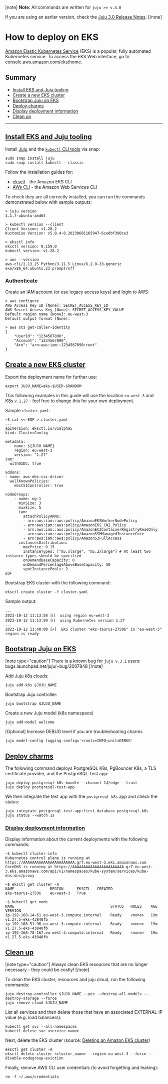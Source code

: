 [note]
**Note**: All commands are written for `juju >= v.3.0`

If you are using an earlier version,  check the [Juju 3.0 Release Notes](https://juju.is/docs/juju/roadmap#heading--juju-3-0-0---22-oct-2022).
[/note]

# How to deploy on EKS

[Amazon Elastic Kubernetes Service](https://aws.amazon.com/eks/) (EKS) is a popular, fully automated Kubernetes service. To access the EKS Web interface, go to [console.aws.amazon.com/eks/home](https://console.aws.amazon.com/eks/home).

## Summary
* [Install EKS and Juju tooling](#heading--install-eks-juju)
* [Create a new EKS cluster](#heading--create-eks-cluster)
* [Bootstrap Juju on EKS](#heading--boostrap-juju)
* [Deploy charms](#heading--deploy-charms)
* [Display deployment information](#heading--display-information)
* [Clean up](#heading--clean-up)

---

<a href="#heading--install-eks-juju"><h2 id="heading--install-eks-juju"> Install EKS and Juju tooling</h2></a>

Install [Juju](https://juju.is/docs/juju/install-juju) and the [`kubectl` CLI tools](https://kubernetes.io/docs/tasks/tools/) via snap:
```shell
sudo snap install juju
sudo snap install kubectl --classic
```
Follow the installation guides for:
* [eksctl](https://eksctl.io/installation/) - the Amazon EKS CLI
* [AWs CLI](https://docs.aws.amazon.com/cli/latest/userguide/getting-started-install.html) - the Amazon Web Services CLI

To check they are all correctly installed, you can run the commands demonstrated below with sample outputs:

```shell
> juju version
3.1.7-ubuntu-amd64

> kubectl version --client
Client Version: v1.28.2
Kustomize Version: v5.0.4-0.20230601165947-6ce0bf390ce3

> eksctl info
eksctl version: 0.159.0
kubectl version: v1.28.2

> aws --version
aws-cli/2.13.25 Python/3.11.5 Linux/6.2.0-33-generic exe/x86_64.ubuntu.23 prompt/off
```

### Authenticate
Create an IAM account (or use legacy access keys) and login to AWS:
```shell
> aws configure
AWS Access Key ID [None]: SECRET_ACCESS_KEY_ID
AWS Secret Access Key [None]: SECRET_ACCESS_KEY_VALUE
Default region name [None]: eu-west-3
Default output format [None]:

> aws sts get-caller-identity
{
    "UserId": "1234567890",
    "Account": "1234567890",
    "Arn": "arn:aws:iam::1234567890:root"
}
```

<a href="#heading--create-eks-cluster"><h2 id="heading--create-eks-cluster"> Create a new EKS cluster</h2></a>

Export the deployment name for further use:
```shell
export JUJU_NAME=eks-$USER-$RANDOM
```

This following examples in this guide will use the location `eu-west-3` and K8s `v.1.27` - feel free to change this for your own deployment.

Sample `cluster.yaml`:

```shell
~$ cat <<-EOF > cluster.yaml
---
apiVersion: eksctl.io/v1alpha5
kind: ClusterConfig

metadata:
    name: ${JUJU_NAME}
    region: eu-west-3
    version: "1.27"
iam:
  withOIDC: true

addons:
- name: aws-ebs-csi-driver
  wellKnownPolicies:
    ebsCSIController: true

nodeGroups:
    - name: ng-1
      minSize: 3
      maxSize: 5
      iam:
        attachPolicyARNs:
        - arn:aws:iam::aws:policy/AmazonEKSWorkerNodePolicy
        - arn:aws:iam::aws:policy/AmazonEKS_CNI_Policy
        - arn:aws:iam::aws:policy/AmazonEC2ContainerRegistryReadOnly
        - arn:aws:iam::aws:policy/AmazonSSMManagedInstanceCore
        - arn:aws:iam::aws:policy/AmazonS3FullAccess
      instancesDistribution:
        maxPrice: 0.15
        instanceTypes: ["m5.xlarge", "m5.2xlarge"] # At least two instance types should be specified
        onDemandBaseCapacity: 0
        onDemandPercentageAboveBaseCapacity: 50
        spotInstancePools: 2
EOF
```
Bootstrap EKS cluster with the following command:
```shell
eksctl create cluster -f cluster.yaml
```
Sample output:
```shell
...
2023-10-12 11:13:58 [ℹ]  using region eu-west-3
2023-10-12 11:13:59 [ℹ]  using Kubernetes version 1.27
...
2023-10-12 11:40:00 [✔]  EKS cluster "eks-taurus-27506" in "eu-west-3" region is ready
```

<a href="#heading--boostrap-juju"><h2 id="heading--boostrap-juju"> Bootstrap Juju on EKS</h2></a>

[note type="caution"]
There is a known bug for `juju v.3.1` users: 
bugs.launchpad.net/juju/+bug/2007848
[/note]

Add Juju k8s clouds:
```shell
juju add-k8s $JUJU_NAME
```
Bootstrap Juju controller:
```shell
juju bootstrap $JUJU_NAME
```
Create a new Juju model (k8s namespace)
```shell
juju add-model welcome
```
[Optional] Increase DEBUG level if you are troubleshooting charms 
```shell
juju model-config logging-config='<root>=INFO;unit=DEBUG'
```

<a href="#heading--deploy-charms"><h2 id="heading--deploy-charms"> Deploy charms</h2></a>

The following command deploys PostgreSQL K8s, PgBouncer K8s, a TLS certificate provider, and the PostgreSQL Test app:

```shell
juju deploy postgresql-k8s-bundle --channel 14/edge --trust
juju deploy postgresql-test-app
```
We then integrate the test app with the `postgresql-k8s` app and check the status:
```shell
juju integrate postgresql-test-app:first-database postgresql-k8s
juju status --watch 1s
```
<a href="#heading--display-information"><h3 id="heading--display-information"> Display deployment information</h3></a>

Display information about the current deployments with the following commands:
```shell
~$ kubectl cluster-info 
Kubernetes control plane is running at https://AAAAAAAAAAAAAAAAAAAAAAA.gr7.eu-west-3.eks.amazonaws.com
CoreDNS is running at https://AAAAAAAAAAAAAAAAAAAAAAA.gr7.eu-west-3.eks.amazonaws.com/api/v1/namespaces/kube-system/services/kube-dns:dns/proxy

~$ eksctl get cluster -A
NAME			    REGION		EKSCTL   CREATED
eks-taurus-27506	eu-west-3	True

~$ kubectl get node
NAME                                           STATUS   ROLES    AGE   VERSION
ip-192-168-14-61.eu-west-3.compute.internal    Ready    <none>   19m   v1.27.5-eks-43840fb
ip-192-168-51-96.eu-west-3.compute.internal    Ready    <none>   19m   v1.27.5-eks-43840fb
ip-192-168-78-167.eu-west-3.compute.internal   Ready    <none>   19m   v1.27.5-eks-43840fb
```

<a href="#heading--clean-up"><h2 id="heading--clean-up"> Clean up</h2></a>

[note type="caution"]
Always clean EKS resources that are no longer necessary -  they could be costly!
[/note]

To clean the EKS cluster, resources and juju cloud, run the following commands:

```shell
juju destroy-controller $JUJU_NAME --yes --destroy-all-models --destroy-storage --force
juju remove-cloud $JUJU_NAME
```
List all services and then delete those that have an associated EXTERNAL-IP value (e.g. load balancers):
```shell
kubectl get svc --all-namespaces
kubectl delete svc <service-name> 
```
Next, delete the EKS cluster  (source: [Deleting an Amazon EKS cluster]((https://docs.aws.amazon.com/eks/latest/userguide/delete-cluster.html) )) 
```shell
eksctl get cluster -A
eksctl delete cluster <cluster_name> --region eu-west-3 --force --disable-nodegroup-eviction
```
Finally, remove AWS CLI user credentials (to avoid forgetting and leaking):
```shell
rm -f ~/.aws/credentials
```